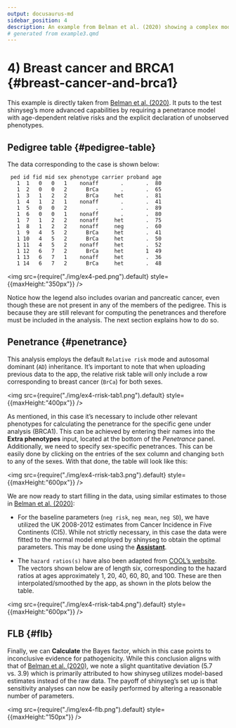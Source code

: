 ```yaml
---
output: docusaurus-md
sidebar_position: 4
description: An example from Belman et al. (2020) showing a complex model with age-dependent relative risks.
# generated from example3.qmd
---
```


# 4) Breast cancer and BRCA1 {#breast-cancer-and-brca1}

This example is directly taken from [Belman et
al. (2020)](https://doi.org/10.1038/s41436-020-0920-4). It puts to the
test shinyseg’s more advanced capabilities by requiring a penetrance
model with age-dependent relative risks and the explicit declaration of
unobserved phenotypes.

## Pedigree table {#pedigree-table}

The data corresponding to the case is shown below:

``` text
 ped id fid mid sex phenotype carrier proband age
   1  1   0   0   1    nonaff       .       .  80
   1  2   0   0   2      BrCa       .       .  65
   1  3   1   2   2      BrCa     het       .  81
   1  4   1   2   1    nonaff       .       .  41
   1  5   0   0   2         .       .       .  89
   1  6   0   0   1    nonaff       .       .  80
   1  7   1   2   2    nonaff     het       .  75
   1  8   1   2   2    nonaff     neg       .  60
   1  9   4   5   2      BrCa     het       .  41
   1 10   4   5   2      BrCa     het       .  50
   1 11   4   5   2    nonaff     het       .  52
   1 12   6   7   2      BrCa     het       1  49
   1 13   6   7   1    nonaff     het       .  36
   1 14   6   7   2      BrCa     het       .  48
```

<img src={require("./img/ex4-ped.png").default} style={{maxHeight:"350px"}} />

Notice how the legend also includes ovarian and pancreatic cancer, even
though these are not present in any of the members of the pedigree. This
is because they are still relevant for computing the penetrances and
therefore must be included in the analysis. The next section explains
how to do so.

## Penetrance {#penetrance}

This analysis employs the default `Relative risk` mode and autosomal
dominant (`AD`) inheritance. It’s important to note that when uploading
previous data to the app, the relative risk table will only include a
row corresponding to breast cancer (`BrCa`) for both sexes.

<img src={require("./img/ex4-rrisk-tab1.png").default} style={{maxHeight:"400px"}} />

As mentioned, in this case it’s necessary to include other relevant
phenotypes for calculating the penetrance for the specific gene under
analysis (BRCA1). This can be achieved by entering their names into the
**Extra phenotypes** input, located at the bottom of the *Penetrance*
panel. Additionally, we need to specify sex-specific penetrances. This
can be easily done by clicking on the entries of the sex column and
changing `both` to any of the sexes. With that done, the table will look
like this:

<img src={require("./img/ex4-rrisk-tab3.png").default} style={{maxHeight:"600px"}} />

We are now ready to start filling in the data, using similar estimates
to those in [Belman et
al. (2020)](https://doi.org/10.1038/s41436-020-0920-4):

-   For the baseline parameters (`neg risk`, `neg mean`, `neg SD`), we
    have utilized the UK 2008-2012 estimates from Cancer Incidence in
    Five Continents (CI5). While not strictly necessary, in this case
    the data were fitted to the normal model employed by shinyseg to
    obtain the optimal parameters. This may be done using the
    [**Assistant**](../how-to/penetrance#optimal-parameters).

-   The `hazard ratios(s)` have also been adapted from [COOL’s
    website](https://fenglab.chpc.utah.edu/cool2/manual.html). The
    vectors shown below are of length six, corresponding to the hazard
    ratios at ages approximately 1, 20, 40, 60, 80, and 100. These are
    then interpolated/smoothed by the app, as shown in the plots below
    the table.

<img src={require("./img/ex4-rrisk-tab4.png").default} style={{maxHeight:"600px"}} />

## FLB {#flb}

Finally, we can **Calculate** the Bayes factor, which in this case
points to inconclusive evidence for pathogenicity. While this conclusion
aligns with that of [Belman et
al. (2020)](https://doi.org/10.1038/s41436-020-0920-4), we note a slight
quantitative deviation (5.7 vs. 3.9) which is primarily attributed to
how shinyseg utilizes model-based estimates instead of the raw data. The
payoff of shinyseg’s set up is that sensitivity analyses can now be
easily performed by altering a reasonable number of parameters.

<img src={require("./img/ex4-flb.png").default} style={{maxHeight:"150px"}} />

